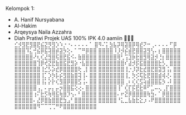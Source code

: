 Kelompok 1:
- A. Hanif Nursyabana
- Al-Hakim
- Arqeysya Naila Azzahra
- Diah Pratiwi
Projek UAS 100% IPK 4.0 aamiin 🙏🙏🙏 <br>
⣊⡺⣻⣟⣻⣿⣟⣮⣝⡻⣻⡱⠱⡐⠐⠄⠄⠄⠄⠄⠁
⣿⠻⠌⡅⣳⣧⡽⢿⣽⣿⡿⢿⣞⠝⠒⢀⠄⠄⠄⠄⠋⡿
⣿⣿⣿⠹⣅⢚⣮⡿⣯⢽⣿⡾⣽⡳⢕⠄⠁⠉⠛⡿⣿⣿
⣿⣿⣿⣿⠸⡸⡺⡮⣾⣟⣿⣿⣽⣻⢣⠄⡆⣿⣿⣿⣿⣿
⣿⣿⣿⣿⣿⠜⢆⢎⣜⣻⣿⢯⣿⣟⣯⠪⠄⣷⣿⣿⣿⣿
⣿⣿⣿⣿⣿⢿⢃⢩⣹⡷⣗⣿⣻⢿⣽⡺⢘⡆⣿⣿⣿⣿
⣿⣿⣿⣿⣿⣿⢹⡿⢞⣝⣟⣷⣿⣯⣟⣻⡵⠐⣧⣿⣿⣿
⣿⣿⣿⣿⣿⣿⣿⠎⣼⡺⡯⣯⣿⣿⣿⣿⣗⡣⡀⣿⣿⣿
⣿⣿⣿⣿⣿⣿⣿⢸⣊⡣⡵⣞⡿⣿⣿⣿⣿⢗⢀⡇⣿⣿
⣿⣿⣿⣿⣿⣿⣿⢸⡐⡸⡽⣗⣞⣿⣟⣿⣽⣻⢨⡄⣿⣿
⣿⣿⣿⣿⣿⣿⣿⢸⡁⡱⡳⡧⡮⣻⣿⣷⣿⢽⢸⠄⣿⣿
⣿⣿⣿⣿⣿⣿⣿⢸⡀⡳⡪⢯⣗⣟⣿⣿⣾⢾⢜⠄⣿⣿
⣿⣿⣿⣿⣿⣿⣿⢸⡅⡕⡗⢎⣻⣿⡿⣿⣿⣫⢨⠄⣿⣿
⣿⣿⣿⣿⣿⣿⣿⢀⠆⢎⢎⣫⢵⣾⣿⣿⣯⡳⠠⠇⣿⣿
⣿⣿⣿⣿⣿⣿⢠⡀⠄⡤⡄⡤⡲⣿⣿⣯⢕⢔⠄⣿⣿⣿
⣿⣿⣿⣿⣿⢸⠁⢎⡏⡯⣟⣗⠿⠋⣁⠤⢄⢀⡏⣿⣿⣿
⣿⣿⣿⣿⣿⢰⠍⣗⡫⢷⢿⣯⢷⣿⡹⢢⠄⠃⣿⣿⣿⣿
⣿⣿⣿⣿⣿⠄⠖⣝⡿⣿⣿⣿⣿⢷⣳⠄⠁⡿⣿⣿⣿⣿
⣿⣿⣿⣿⣿⠄⣜⡿⣿⣷⣿⣿⣟⣳⣠⠃⣿⣿⣿⣿⣿⣿
⣿⣿⣿⣿⣿⠘⣅⣀⣧⣷⣗⣕⡰⠠⠟⣿⣿⣿⣿⣿⣿⣿
⣿⣿⣿⣿⣿⣿⠻⠉⠉⢉⢉⠛⠟⣿⣿⣿⣿⣿⣿⣿⣿⣿
